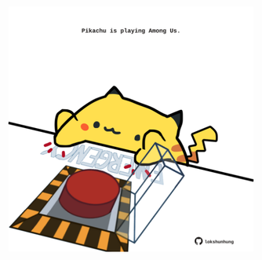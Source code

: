 <!-- built at 07/07/2024, 13:01:22 UTC -->
<p align="center">
  <img width="500" height="500" src="./ReadmeImage.svg">
</p>
